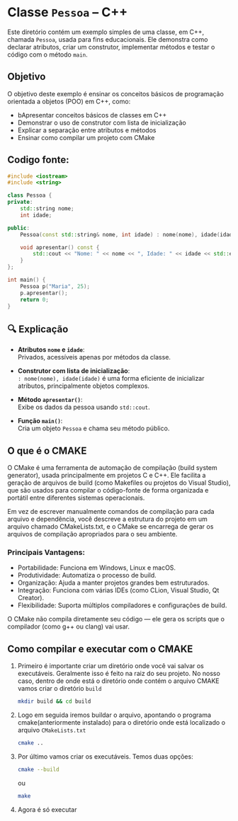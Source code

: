 # Classe `Pessoa` – C++

Este diretório contém um exemplo simples de uma classe, em C++, chamada `Pessoa`, usada para fins educacionais. Ele demonstra como declarar atributos, criar um construtor, implementar métodos e testar o código com o método `main`.

## Objetivo

O objetivo deste exemplo é ensinar os conceitos básicos de programação orientada a objetos (POO) em C++, como:

- bApresentar conceitos básicos de classes em C++
- Demonstrar o uso de construtor com lista de inicialização
- Explicar a separação entre atributos e métodos
- Ensinar como compilar um projeto com CMake

## Codigo fonte:

```cpp
#include <iostream>
#include <string>

class Pessoa {
private:
    std::string nome;
    int idade;

public:
    Pessoa(const std::string& nome, int idade) : nome(nome), idade(idade) {}

    void apresentar() const {
        std::cout << "Nome: " << nome << ", Idade: " << idade << std::endl;
    }
};

int main() {
    Pessoa p("Maria", 25);
    p.apresentar();
    return 0;
}
```

## 🔍 Explicação

- **Atributos `nome` e `idade`**:  
  Privados, acessíveis apenas por métodos da classe.

- **Construtor com lista de inicialização**:  
  `: nome(nome), idade(idade)` é uma forma eficiente de inicializar atributos, principalmente objetos complexos.

- **Método `apresentar()`**:  
  Exibe os dados da pessoa usando `std::cout`.

- **Função `main()`**:  
  Cria um objeto `Pessoa` e chama seu método público.

## O que é o CMAKE
O CMake é uma ferramenta de automação de compilação (build system generator), usada principalmente em projetos C e C++. Ele facilita a geração de arquivos de build (como Makefiles ou projetos do Visual Studio), que são usados para compilar o código-fonte de forma organizada e portátil entre diferentes sistemas operacionais.

Em vez de escrever manualmente comandos de compilação para cada arquivo e dependência, você descreve a estrutura do projeto em um arquivo chamado CMakeLists.txt, e o CMake se encarrega de gerar os arquivos de compilação apropriados para o seu ambiente.

### Principais Vantagens:
- Portabilidade: Funciona em Windows, Linux e macOS.
- Produtividade: Automatiza o processo de build.
- Organização: Ajuda a manter projetos grandes bem estruturados.
- Integração: Funciona com várias IDEs (como CLion, Visual Studio, Qt Creator).
- Flexibilidade: Suporta múltiplos compiladores e configurações de build.

O CMake não compila diretamente seu código — ele gera os scripts que o compilador (como g++ ou clang) vai usar.

## Como compilar e executar com o CMAKE
1. Primeiro é importante criar um diretório onde você vai salvar os executáveis. Geralmente isso é feito na raiz do seu projeto. No nosso caso, dentro de onde está o diretório onde contém o arquivo CMAKE vamos criar o diretório `build`

    ```bash
    mkdir build && cd build
    ```
2. Logo em seguida iremos buildar o arquivo, apontando o programa cmake(anteriormente instalado) para o diretório onde está localizado o arquivo `CMakeLists.txt`

    ```bash
    cmake ..
    ```

3. Por último vamos criar os executáveis. Temos duas opções:

    ```bash
    cmake --build
    ```
    ou
    ```bash
    make
    ```
4. Agora é só executar



